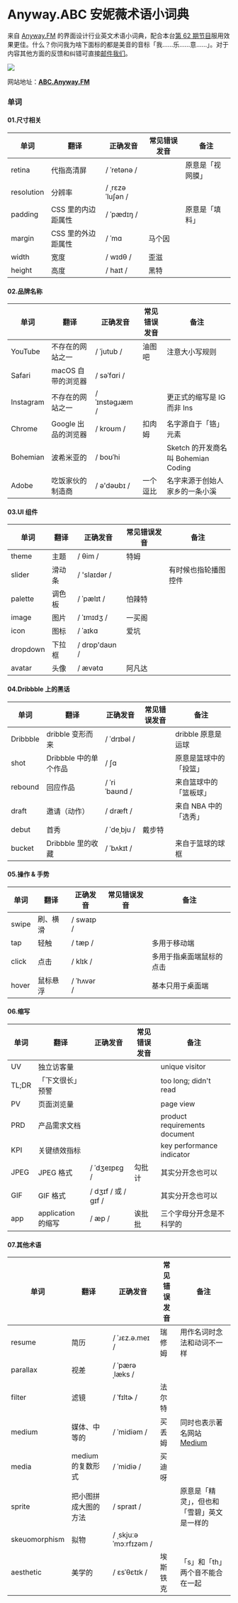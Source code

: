 # Anyway.ABC 安妮薇术语小词典
来自 [Anyway.FM](https://Anyway.FM) 的界面设计行业英文术语小词典，配合本台[第 62 期节目](https://anyway.fm/terms-in-english/#title)服用效果更佳。什么？你问我为啥下面标的都是美音的音标「我……乐……意……」。对于内容其他方面的反馈和纠错可直接[邮件我们](mailto:hello@anyway.fm)。

![](https://s.anw.red/anyway.abc/preview.png)

网站地址：[**ABC.Anyway.FM**](http://ABC.Anyway.FM)

<!--START-word-->
### 单词

#### 01.尺寸相关

|单词|翻译|正确发音|常见错误发音|备注|
| ---- | ---- | ---- | ---- | ---- |
| retina | 代指高清屏 | / ˈretənə / |  | 原意是「视网膜」 |
| resolution | 分辨率 | / ˌrɛzəˈluʃən / |  |  |
| padding | CSS 里的内边距属性 | / ˈpædɪŋ / |  | 原意是「填料」 |
| margin | CSS 里的外边距属性 | / ˈmɑ | 马个因 |  |
| width | 宽度 | / wɪdθ / | 歪滋 |  |
| height | 高度 | / haɪt / | 黑特 |  |

#### 02.品牌名称

|单词|翻译|正确发音|常见错误发音|备注|
| ---- | ---- | ---- | ---- | ---- |
| YouTube | 不存在的网站之一 | / ˈjutub / | 油图吧 | 注意大小写规则 |
| Safari | macOS 自带的浏览器 | / səˈfɑri / |  |  |
| Instagram | 不存在的网站之一 | / ˈɪnstəɡɹæm / |  | 更正式的缩写是 IG 而非 Ins |
| Chrome | Google 出品的浏览器 | / kroʊm / | 扣肉姆 | 名字源自于「铬」元素 |
| Bohemian | 波希米亚的 | / boʊˈhi |  | Sketch 的开发商名叫 Bohemian Coding |
| Adobe | 吃饭家伙的制造商 | / ə'dəʊbɪ / | 一个逗比 | 名字来源于创始人家乡的一条小溪 |

#### 03.UI 组件

|单词|翻译|正确发音|常见错误发音|备注|
| ---- | ---- | ---- | ---- | ---- |
| theme | 主题 | / θim / | 特姆 |  |
| slider | 滑动条 | / 'slaɪdər / |  | 有时候也指轮播图控件 |
| palette | 调色板 | / ˈpælɪt / | 怕辣特 |  |
| image | 图片 | / ˈɪmɪdʒ / | 一买阁 |  |
| icon | 图标 | / ˈaɪkɑ | 爱坑 |  |
| dropdown | 下拉框 | / drɒp'daʊn / |  |  |
| avatar | 头像 | / ævətɑ | 阿凡达 |  |

#### 04.Dribbble 上的黑话

|单词|翻译|正确发音|常见错误发音|备注|
| ---- | ---- | ---- | ---- | ---- |
| Dribbble | dribble 变形而来 | / ˈdrɪbəl / |  | dribble 原意是运球 |
| shot | Dribbble 中的单个作品 | / ʃɑ |  | 原意是篮球中的「投篮」 |
| rebound | 回应作品 | / ˈriˈbaʊnd / |  | 来自篮球中的「篮板球」 |
| draft | 邀请（动作） | / dræft / |  | 来自 NBA 中的「选秀」 |
| debut | 首秀 | / ˈdeˌbju / | 戴步特 |  |
| bucket | Dribbble 里的收藏 | / ˈbʌkɪt / |  | 来自于篮球的球框 |

#### 05.操作 & 手势

|单词|翻译|正确发音|常见错误发音|备注|
| ---- | ---- | ---- | ---- | ---- |
| swipe | 刷、横滑 | / swaɪp / |  |  |
| tap | 轻触 | / tæp / |  | 多用于移动端 |
| click | 点击 | / klɪk / |  | 多用于指桌面端鼠标的点击 |
| hover | 鼠标悬浮 | / ˈhʌvər / |  | 基本只用于桌面端 |

#### 06.缩写

|单词|翻译|正确发音|常见错误发音|备注|
| ---- | ---- | ---- | ---- | ---- |
| UV | 独立访客量 |  |  | unique visitor |
| TL;DR | 「下文很长」预警 |  |  | too long; didn't read |
| PV | 页面浏览量 |  |  | page view |
| PRD | 产品需求文档 |  |  | product requirements document |
| KPI | 关键绩效指标 |  |  | key performance indicator |
| JPEG | JPEG 格式 | / ˈdʒeɪpɛɡ / | 勾批计 | 其实分开念也可以 |
| GIF | GIF 格式 | / dʒɪf / 或 / ɡɪf / |  | 其实分开念也可以 |
| app | application 的缩写 | / æp / | 诶批批 | 三个字母分开念是不科学的 |

#### 07.其他术语

|单词|翻译|正确发音|常见错误发音|备注|
| ---- | ---- | ---- | ---- | ---- |
| resume | 简历 | / ˈɹɛz.ə.meɪ  / | 瑞修姆 | 用作名词时念法和动词不一样 |
| parallax | 视差 | / ˈpærəˌlæks / |  |  |
| filter | 滤镜 | / ˈfɪltɚ / | 法尔特 |  |
| medium | 媒体、中等的 | /  ˈmidiəm / | 买丢姆 | 同时也表示著名网站  <a href="#">Medium</a> |
| media | medium 的复数形式 | / ˈmidiə / | 买迪呀 |  |
| sprite | 把小图拼成大图的方法 | / spraɪt / |  | 原意是「精灵」，但也和「雪碧」英文是一样的 |
| skeuomorphism | 拟物 | / ˌskjuːəˈmɔːrfɪzəm / |  |  |
| aesthetic | 美学的 | / ɛsˈθɛtɪk / | 埃斯铁克 | 「s」和「th」两个音不能合在一起 |

<!--END-word-->
